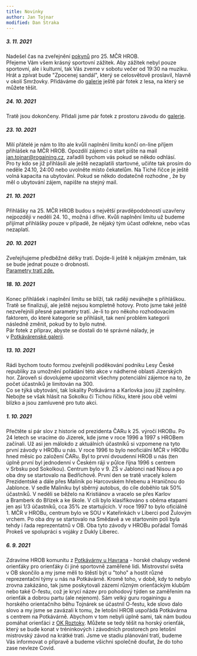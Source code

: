 ```yaml
---
title: Novinky
author: Jan Tojnar
modified: Dan Straka
--- 
```

##### 3. 11. 2021
Nadešel čas na zveřejnění <a href="/files/pokyny-final.pdf" target="_blank">pokynů</a> pro 25.&nbsp;MČR HROB.<br>
Přejeme Vám všem krásný sportovní zážitek. Aby zážitek nebyl pouze sportovní, ale i&nbsp;kulturní, tak Vás zveme v&nbsp;sobotu večer od 19:30 na&nbsp;muziku. Hrát a&nbsp;zpívat bude "Zpocenej sandál", který se celosvětově proslavil, hlavně v okolí Smržovky. Přidáváme do [galerie](https://www.potkavarnauhavrana.cz/fotogalerie/) ještě pár fotek z lesa, na který se můžete těšit. 

##### 24. 10. 2021
Tratě jsou dokončeny. Přidali jsme pár fotek z prostoru závodu do [galerie](https://www.potkavarnauhavrana.cz/fotogalerie/).

##### 23. 10. 2021
Milí přátelé je nám to líto ale kvůli naplnění limitu končí on-line příjem přihlášek na MČR HROB. Opozdilí zájemci o&nbsp;start pište na mail jan.tojnar@rogaining.cz, zařadili bychom vás pokud se někdo odhlásí.<br>
Pro ty kdo se již přihlásili ale ještě nezaplatili startovné, učiňte tak prosím do neděle 24.10, 24:00 nebo uvolněte místo čekatelům. 
Na Tiché řičce je ještě volná kapacita na ubytování. Pokud se někdo dodatečně rozhodne , že by měl o ubytování zájem, napište na stejný mail.   

##### 21. 10. 2021
Přihlášky na 25. MČR HROB budou s největší pravděpodobností uzavřeny nejpozději v&nbsp;neděli 24.&nbsp;10., možná i&nbsp;dřive. Kvůli naplnění limitu už budeme přijímat přihlášky pouze v případě, že nějaký tým účast odřekne, nebo včas nezaplatí.

##### 20. 10. 2021
Zveřejňujeme předběžné délky tratí. Dojde-li ještě k nějakým změnám, tak se bude jednat pouze o drobnosti.<br>
<a href="/files/Delky_Trati_HROB_2021.pdf" target="_blank">Parametry tratí zde.</a>

##### 18. 10. 2021
Konec přihlášek i&nbsp;naplnění limitu se blíží, tak raději neváhejte s&nbsp;přihláškou. Tratě se finalizují, ale ještě nejsou kompletně hotovy. Proto jsme také ještě nezveřejnili přesné parametry tratí. Je-li to pro někoho rozhodovacím faktorem, do které kategorie se přihlásit, tak není problém kategorii následně změnit, pokud by to bylo nutné. <br>
Pár fotek z&nbsp;příprav, abyste se dostali do té správné nálady, je v&nbsp;[Potkávárenské galerii](https://www.potkavarnauhavrana.cz/fotogalerie/).

##### 13. 10. 2021
Rádi bychom touto formou zveřejnili poděkování podniku Lesy České republiky za umožnění pořádání této akce v&nbsp;nádherné oblasti Jizerských hor. Zároveň si dovolujeme upozornit všechny potenciální zájemce na to, že počet účastníků je limitován na&nbsp;300.<br>
Co se týká ubytování, tak lokality Potkávárna a&nbsp;Karlovka jsou již zaplněny. Nebojte se však hlásit na Sokolku či Tichou říčku, které jsou obě velmi blízko a&nbsp;jsou zamluvené pro tuto akci.  

##### 1. 10. 2021
Přečtěte si pár slov z historie od prezidenta ČARu k 25.&nbsp;výročí HROBu.
Po 24 letech se vracíme do Jizerek, kde jsme v&nbsp;roce 1996 a&nbsp;1997 s&nbsp;HROBem začínali.
Už asi jen málokdo z&nbsp;aktuálních účastníků si vzpomene na tyto první závody v&nbsp;HROBu u&nbsp;nás.
V roce 1996 to bylo neoficiální MČR v&nbsp;HROBu hned měsíc po založení ČARu. Byl to první dvoudenní HROB u&nbsp;nás (ten úplně první byl jednodenní v Českém ráji v&nbsp;půlce října 1996 s&nbsp;centrem v&nbsp;Srbsku pod Sokolkou).
Centrum bylo v 9.&nbsp;ZŠ v&nbsp;Jablonci nad Nisou a&nbsp;po oba dny se startovalo na Bedřichově. První den se tratě vracely kolem Prezidentské a dále přes Maliník po Harcovském hřebenu a&nbsp;Hraničnou do Jablonce. V sedle Maliníku byl sběrný autobus, do cíle doběhlo tak 50% účastníků. V neděli se běželo na Kristiánov a&nbsp;vracelo se přes Karlov a&nbsp;Bramberk do Břízek a&nbsp;ke škole. V cíli bylo klasifikováno s&nbsp;oběma etapami jen asi 1/3 účastníků, cca 35% ze startujících.
V roce 1997 to bylo oficiálně 1.&nbsp;MČR v&nbsp;HROBu, centrum bylo ve SOU v&nbsp;Kateřinkách v&nbsp;Liberci pod Žulovým vrchem. Po oba dny se startovalo na Smědavě a&nbsp;ve startovním poli byla tehdy i&nbsp;řada reprezentatnů v&nbsp;OB. Oba tyto závody v HROBu pořádal Tomáš Prokeš ve spolupráci s&nbsp;vojáky z&nbsp;Dukly Liberec.


##### 6. 9. 2021
Zdravíme HROB komunitu z&nbsp;[Potkávárny u Havrana](https://www.potkavarnauhavrana.cz/) - horské chalupy vedené orienťáky pro orienťáky či jiné sportovně zaměřené lidi. Mistrovství světa v&nbsp;OB skončilo a my jsme měli to štěstí být u&nbsp;"toho" a&nbsp;hostit různé reprezentační týmy u&nbsp;nás na&nbsp;Potkávárně. Kromě toho, v&nbsp;době, kdy to nebylo zrovna zakázáno, tak jsme poskytovali zázemí různým orienťáckým klubům nebo také O-festu, což je krycí název pro pohodový týden se zaměřením na orienťák a dobrou partu (ale nejenom).
Sám velký guru rogainingu a horského orientačního běhu Tojnárek se účastnil O-festu, kde slovo dalo slovo a my jsme se zavázali k&nbsp;tomu, že letošní HROB uspořádá Potkávárna s&nbsp;centrem na Potkávárně. Abychom v&nbsp;tom nebyli úplně sami, tak nám budou pomáhat orienťáci z&nbsp;[OK Roztoky](http://roz.ini.cz/).
Můžete se tedy těšit na horský orienťák, který se bude konat v&nbsp;tréninkových i&nbsp;závodních prostorech pro letošní mistrovský závod na krátké trati.
Jsme ve stadiu plánování tratí, budeme Vás informovat o přípravě a budeme všichni společně doufat, že do toho zase nevleze Covid.

